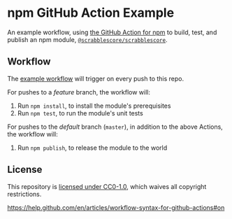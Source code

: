 # npm GitHub Action Example

An example workflow, using [the GitHub Action for npm](https://github.com/actions/npm) to build, test, and publish an npm module, [`@scrabblescore/scrabblescore`](https://www.npmjs.com/package/@scrabblescore/scrabblescore).

## Workflow

The [example workflow](.github/main.workflow) will trigger on every push to this repo.

For pushes to a _feature_ branch, the workflow will:

1. Run `npm install`, to install the module's prerequisites
1. Run `npm test`, to run the module's unit tests

For pushes to the _default_ branch (`master`), in addition to the above Actions, the workflow will:

1. Run `npm publish`, to release the module to the world

## License

This repository is [licensed under CC0-1.0](LICENSE), which waives all copyright restrictions.

<https://help.github.com/en/articles/workflow-syntax-for-github-actions#on>
